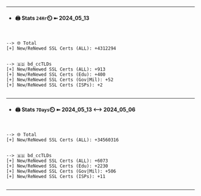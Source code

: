 

---
- #### 🖨️ **Stats** `24Hr`⏲️ ➼ 2024_05_13
```console


--> 🌐 Total
[+] New/ReNewed SSL Certs (ALL): +4312294


--> 🇧🇩 bd_ccTLDs
[+] New/ReNewed SSL Certs (ALL): +913
[+] New/ReNewed SSL Certs (Edu): +400
[+] New/ReNewed SSL Certs (Gov|Mil): +52
[+] New/ReNewed SSL Certs (ISPs): +2


```

---
- #### 🖨️ **Stats** `7Days`⏲️ ➼ 2024_05_13 <--> 2024_05_06
```console


--> 🌐 Total
[+] New/ReNewed SSL Certs (ALL): +34560316


--> 🇧🇩 bd_ccTLDs
[+] New/ReNewed SSL Certs (ALL): +6073
[+] New/ReNewed SSL Certs (Edu): +2230
[+] New/ReNewed SSL Certs (Gov|Mil): +506
[+] New/ReNewed SSL Certs (ISPs): +11


```

---

